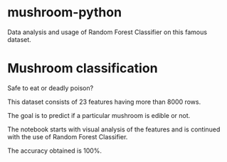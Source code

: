 # mushroom-python
Data analysis and usage of Random Forest Classifier on this famous dataset.

# Mushroom classification
 Safe to eat or deadly poison?

This dataset consists of 23 features having more than 8000 rows.

The goal is to predict if a particular mushroom is edible or not.

The notebook starts with visual analysis of the features and is continued with the use of Random Forest Classifier.

The accuracy obtained is 100%.
